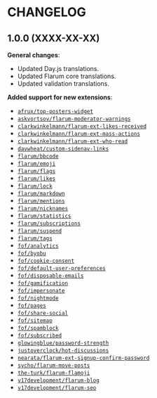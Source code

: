 CHANGELOG
=========


1.0.0 (XXXX-XX-XX)
------------------

**General changes**:

* Updated Day.js translations.
* Updated Flarum core translations.
* Updated validation translations.


**Added support for new extensions**:

* [`afrux/top-posters-widget`](https://github.com/afrux/top-posters-widget)
* [`askvortsov/flarum-moderator-warnings`](https://github.com/askvortsov1/flarum-moderator-warnings)
* [`clarkwinkelmann/flarum-ext-likes-received`](https://github.com/clarkwinkelmann/flarum-ext-likes-received)
* [`clarkwinkelmann/flarum-ext-mass-actions`](https://github.com/clarkwinkelmann/flarum-ext-mass-actions)
* [`clarkwinkelmann/flarum-ext-who-read`](https://github.com/clarkwinkelmann/flarum-ext-who-read)
* [`davwheat/custom-sidenav-links`](https://github.com/davwheat/flarum-ext-custom-sidenav-links)
* [`flarum/bbcode`](https://github.com/flarum/bbcode)
* [`flarum/emoji`](https://github.com/flarum/emoji)
* [`flarum/flags`](https://github.com/flarum/flags)
* [`flarum/likes`](https://github.com/flarum/likes)
* [`flarum/lock`](https://github.com/flarum/lock)
* [`flarum/markdown`](https://github.com/flarum/markdown)
* [`flarum/mentions`](https://github.com/flarum/mentions)
* [`flarum/nicknames`](https://github.com/flarum/nicknames)
* [`flarum/statistics`](https://github.com/flarum/statistics)
* [`flarum/subscriptions`](https://github.com/flarum/subscriptions)
* [`flarum/suspend`](https://github.com/flarum/suspend)
* [`flarum/tags`](https://github.com/flarum/tags)
* [`fof/analytics`](https://github.com/FriendsOfFlarum/analytics)
* [`fof/byobu`](https://github.com/FriendsOfFlarum/byobu)
* [`fof/cookie-consent`](https://github.com/FriendsOfFlarum/cookie-consent)
* [`fof/default-user-preferences`](https://github.com/FriendsOfFlarum/default-user-preferences)
* [`fof/disposable-emails`](https://github.com/FriendsOfFlarum/disposable-emails)
* [`fof/gamification`](https://github.com/FriendsOfFlarum/gamification)
* [`fof/impersonate`](https://github.com/FriendsOfFlarum/impersonate)
* [`fof/nightmode`](https://github.com/FriendsOfFlarum/nightmode)
* [`fof/pages`](https://github.com/FriendsOfFlarum/pages)
* [`fof/share-social`](https://github.com/FriendsOfFlarum/share-social)
* [`fof/sitemap`](https://github.com/FriendsOfFlarum/sitemap)
* [`fof/spamblock`](https://github.com/FriendsOfFlarum/spamblock)
* [`fof/subscribed`](https://github.com/FriendsOfFlarum/subscribed)
* [`glowingblue/password-strength`](https://github.com/glowingblue/flarum-ext-password-strength)
* [`justoverclock/hot-discussions`](https://github.com/justoverclockl/hot-discussions)
* [`nearata/flarum-ext-signup-confirm-password`](https://github.com/Nearata/flarum-ext-signup-confirm-password)
* [`sycho/flarum-move-posts`](https://github.com/SychO9/flarum-move-posts)
* [`the-turk/flarum-flamoji`](https://github.com/the-turk/flarum-flamoji)
* [`v17development/flarum-blog`](https://github.com/v17development/flarum-blog)
* [`v17development/flarum-seo`](https://github.com/v17development/flarum-seo)



